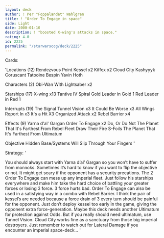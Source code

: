 ```yaml
---
layout: deck
author: ! Per "Foppalandet" Wahlgren
title: ! "Order To Engage in space"
side: Light
date: 2000-01-10
description: ! "boosted X-wing's attacks in space."
rating: 4.0
id: 2225
permalink: "/starwarsccg/deck/2225"
---
```

Cards: 

'Locations (12)
Rendezvous Point
Kessel x2
Kiffex x2
Cloud City
Kashyyyk
Coruscant
Tatooine
Bespin
Yavin
Hoth

Characters (2)
Obi-Wan With Lightsaber x2

Starships (17)
X-wing	x13
Tantive IV
Spiral
Gold Leader in Gold 1
Red Leader in  Red 1

Interrupts (19)
The Signal
Tunnel Vision x3
It Could Be Worse x3
All Wings Report In x3
It's a Hit X3
Organized Attack x2
Rebel Barrier x4

Effects (9)
Yarna d'al' Gargan
Order To Engage x2
Do, Or Do Not
The Planet That It's Farthest From
Rebel Fleet
Draw Their Fire
S-Foils
The Planet That It's Farthest From
Ultimatum

Objective
Hidden Base/Systems Will Slip Through Your Fingers
'

Strategy: '

You should always start with Yarna d&#8217;al&#8217; Gargan so you won&#8217;t have to suffer from monnoks. Sometimes it&#8217;s hard to know if you want to flip the objective or not. It might get scary if the opponent has a security precations. The 2 Order To Engage can mess up any imperial fleet. Just follow his starships everywhere and make him take the hard choice of battling your greater forces or losing 3 force. 3 force hurts bad. Order To Engage can also be used in a satisfying way in a combo with Rebel Barrier. I think the pair of kessel&#8217;s are needed because a force drain of 3 every turn should be painful for the opponent. Just don&#8217;t deploy kessel too early in the game, giving the opponent extra force-generation. Maybe this deck needs another Ultimatum for protection against Odds. But if you really should need ultimatum, use Tunnel Vision. Cloud City works fine as a sanctuary from those big imperial destroyers. Just remember to watch out for Lateral Damage if you encounter an imperial space-deck&#8230; '
